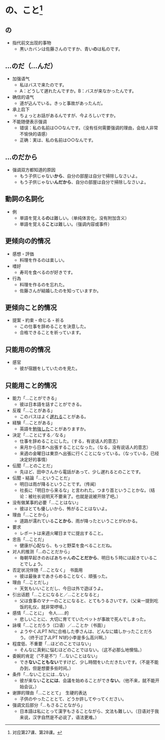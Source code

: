 # の、こと[^title]

## の
- 指代前文出现的事物
  - 黒いカバンは佐藤さんのですか、青い**の**は私のです。
## ...のだ（...んだ）
- 加强语气
  - 私はバスで来たのです。
  - A：どうして遅れたんですか。B：バスが来なかったんです。
- 确信的语气
  - 道が込んでいる。きっと事故があったんだ。
- 承上启下
  - ちょっとお話があるんですが、今よろしいですか。
- 不能随便表示强调
  - 错误：私の名前は○○なんです。（没有任何需要强调的理由，会给人非常不愉快的语感）
  - 正确：実は、私の名前は○○なんです。
## ...のだから
- 强调双方都知道的原因
  - もう子供じゃない**から**、自分の部屋は自分で掃除しなさいよ。
  - もう子供じゃない**んだから**、自分の部屋は自分で掃除しなさいよ。
## 動詞の名詞化
- 例
  - 単語を覚える**の**は難しい。（单纯体言化，没有附加含义）
  - 単語を覚える**こと**は難しい。（强调内容或事件）
## 更倾向の的情况
- 感想・評価
  - 料理を作るのは楽しい。
- 嗜好
  - 寿司を食べるのが好きです。
- 行為
  - 料理を作るのを忘れた。
  - 佐藤さんが結婚したのを知っていますか。
## 更倾向こと的情况
- 提案・約束・命じる・祈る
  - この仕事を辞めることを決意した。
  - 合格できることを祈っています。
## 只能用の的情况
- 感官
  - 彼が宿題をしていたのを見た。
## 只能用こと的情况
- 能力「...ことができる」
  - 彼は日本語を話すことができる。
- 反複「...ことがある」
  - このバスはよく<u>遅れる</u>ことがある。
- 経験「...ことがある」
  - 英語を<u>勉強した</u>ことがありますか。
- 決定「...ことにする／なる」
  - 仕事を辞めることにした。（する，有说话人的意志）
  - 来月から日本へ出張することになった。（なる，没有说话人的意志）
  - 来週の金曜日は東京へ出張に行くことになっている。（なっている，已经决定好的事情）
- 伝聞「...とのことだ」
  - 先ほど、田中さんから電話があって、少し遅れるとのことです。
- 伝聞・結論「...ということだ」
  - 明日は雨が降るということです。（传闻）
  - 社長に「明日から来るな」と言われた。つまり首ということかな。（结论：被社长说明天不要来了。也就是说被开除了吧。）
- 没有做某事的必要「...ことはない」
  - 彼はとても優しいから、怖がることはないよ。
- 理由「...ことから」
  - 道路が濡れている**ことから**、雨が降ったということがわかる。
- 要求
  - レポートは来週火曜日までに提出すること。
- 忠告「...ことだ」<a name="kotoda"></a>
  - 健康が心配なら、もっと野菜を食べることだね。
- 对人的推测「...のことだから」
  - 毎朝早起きのおばあちゃん**のことだから**、明日も５時には起きていることでしょう。
- 否定状况伴随「...ことなく」　书面用
  - 彼は最後まであきらめることなく、頑張った。
- 理由「...ことだし」
  - 天気もいいことだし、今日は外で遊ぼうよ。
- 引出话题「...ことになると／...こととなると」
  - 父は食事のマナーのことになると、とてもうるさいです。（父亲一提到吃饭的礼仪，就非常啰嗦。）
- 感情「...ことに」　令人......的
  - 悲しいことに、大切に育てていたペットが事故で死んでしまった。
- 詠嘆「...ことだろう（口语）／...ことか（书面）」
  - ようやくJLPT
    N1に合格した李さんは、どんなに嬉しかったことだろう。（终于过了JLPT
    N1的小李是多么高兴啊。）
- 程度低、不重要「...ほどのことではない」
  - そんなに真剣に悩むほどのことではない。（这不必那么地懊恼。）
- 委婉的肯定（"不是不"）「...ないことはない」
  - でき**ないこともない**ですけど、少し時間をいただきたいです。（不是不能办到，但是想要多些时间。）
- 条件「...ないことには...ない」
  - 彼が来ない**ことには**、会議を始めることができ**ない**。（他不来，就不能开始会议。）
- 谢罪的理由「...こととて」　生硬的表达
  - 子供のやったこととて、どうか許してやってください。
- 强调文后部分「...もさることながら」
  - 日本語は私にとって漢字もさることながら、文法も難しい。（日语对于我来说，汉字自然是不必说了，语法更难。）

[^title]: 对应第27课、第28课。

